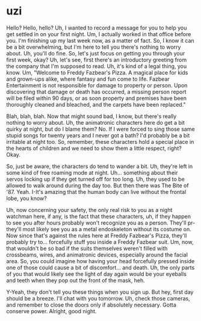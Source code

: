 # uzi

Hello? Hello, hello? Uh, I wanted to record a message for you to help you get settled in on your first night. Um, I actually worked in that office before you. I'm finishing up my last week now, as a matter of fact. So, I know it can be a bit overwhelming, but I'm here to tell you there's nothing to worry about. Uh, you'll do fine. So, let's just focus on getting you through your first week, okay?
Uh, let's see, first there's an introductory greeting from the company that I'm supposed to read. Uh, it's kind of a legal thing, you know. Um, "Welcome to Freddy Fazbear's Pizza. A magical place for kids and grown-ups alike, where fantasy and fun come to life. Fazbear Entertainment is not responsible for damage to property or person. Upon discovering that damage or death has occurred, a missing person report will be filed within 90 days, or as soon property and premises have been thoroughly cleaned and bleached, and the carpets have been replaced."

Blah, blah, blah. Now that might sound bad, I know, but there's really nothing to worry about. Uh, the animatronic characters here do get a bit quirky at night, but do I blame them? No. If I were forced to sing those same stupid songs for twenty years and I never got a bath? I'd probably be a bit irritable at night too. So, remember, these characters hold a special place in the hearts of children and we need to show them a little respect, right? Okay.

So, just be aware, the characters do tend to wander a bit. Uh, they're left in some kind of free roaming mode at night. Uh... something about their servos locking up if they get turned off for too long. Uh, they used to be allowed to walk around during the day too. But then there was The Bite of '87. Yeah. I-It's amazing that the human body can live without the frontal lobe, you know?

Uh, now concerning your safety, the only real risk to you as a night watchman here, if any, is the fact that these characters, uh, if they happen to see you after hours probably won't recognize you as a person. They'll pr- they'll most likely see you as a metal endoskeleton without its costume on. Now since that's against the rules here at Freddy Fazbear's Pizza, they'll probably try to... forcefully stuff you inside a Freddy Fazbear suit. Um, now, that wouldn't be so bad if the suits themselves weren't filled with crossbeams, wires, and animatronic devices, especially around the facial area. So, you could imagine how having your head forcefully pressed inside one of those could cause a bit of discomfort... and death. Uh, the only parts of you that would likely see the light of day again would be your eyeballs and teeth when they pop out the front of the mask, heh.

Y-Yeah, they don't tell you these things when you sign up. But hey, first day should be a breeze. I'll chat with you tomorrow. Uh, check those cameras, and remember to close the doors only if absolutely necessary. Gotta conserve power. Alright, good night.
